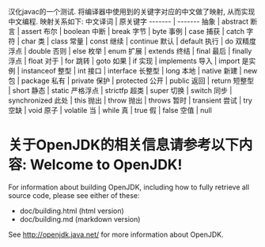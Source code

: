 汉化javac的一个测试.
将编译器中使用到的关键字对应的中文做了映射, 从而实现中文编程.
映射关系如下:
中文译词 | 原关键字
------- | -------
抽象 | abstract
断言 | assert
布尔 | boolean
中断 | break
字节 | byte
事例 | case
捕获 | catch
字符 | char
类 | class
常量 | const
继续 | continue
默认 | default
执行 | do
双精度浮点 | double
否则 | else
枚举 | enum
扩展 | extends
终结 | final
最后 | finally
浮点 | float
对于 | for
跳转 | goto
如果 | if
实现 | implements
导入 | import
是实例 | instanceof
整型 | int
接口 | interface
长整型 | long
本地 | native
新建 | new
包 | package
私有 | private
保护 | protected
公开 | public
返回 | return
短整型 | short
静态 | static
严格浮点 | strictfp
超类 | super
切换 | switch
同步 | synchronized
此处 | this
抛出 | throw
抛出 | throws
暂时 | transient
尝试 | try
空缺 | void
原子 | volatile
当 | while
真 | true
假 | false
空值 | null



关于OpenJDK的相关信息请参考以下内容:
Welcome to OpenJDK!
===================

For information about building OpenJDK, including how to fully retrieve all
source code, please see either of these:

  * doc/building.html   (html version)
  * doc/building.md     (markdown version)

See http://openjdk.java.net/ for more information about OpenJDK.
